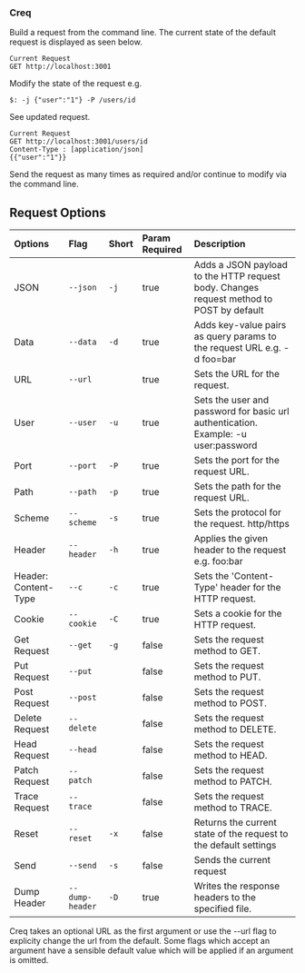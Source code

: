 ### Creq
Build a request from the command line. The current state of the default request is displayed as seen below. 
```
Current Request
GET http://localhost:3001
```
Modify the state of the request e.g. 
```
$: -j {"user":"1"} -P /users/id 
```

See updated request.
```
Current Request
GET http://localhost:3001/users/id
Content-Type : [application/json]
{{"user":"1"}}
```
Send the request as many times as required and/or continue to modify via the command line.

## Request Options
| Options                         | Flag | Short | Param Required| Description                                               |
|:--------|:------|:-------|:---------------|:-----------------------------------------------------------|
| JSON                            | `--json` | `-j` | true          | Adds a JSON payload to the HTTP request body. Changes request method to POST by default          |
| Data                            | `--data` | `-d` | true          | Adds key-value pairs as query params to the request URL e.g. -d foo=bar|
| URL                             | `--url`  |      | true         | Sets the URL for the request.                         |
| User                            | `--user` | `-u` | true          | Sets the user and password for basic url authentication. Example: -u user:password                        |
| Port                            | `--port` | `-P` | true          | Sets the port for the request URL.                        |
| Path                            | `--path` | `-p` | true          | Sets the path for the request URL.                    |
| Scheme                          | `--scheme` | `-s` | true        | Sets the protocol for the request. http/https    |
| Header                          | `--header` | `-h` | true        | Applies the given header to the request e.g. foo:bar       |
| Header: Content-Type            | `--c` | `-c` | true             | Sets the 'Content-Type' header for the HTTP request.       |
| Cookie                          | `--cookie` | `-C` | true        | Sets a cookie for the HTTP request.                        |
| Get Request                     | `--get` | `-g` | false          | Sets the request method to GET.                               |
| Put Request                     | `--put` |      | false         | Sets the request method to PUT.                               |
| Post Request                    | `--post` |      | false        | Sets the request method to POST.                              |
| Delete Request                  | `--delete` |      | false      | Sets the request method to DELETE.                            |
| Head Request                    | `--head` |      | false        | Sets the request method to HEAD.                              |
| Patch Request                   | `--patch` |     | false        | Sets the request method to PATCH.                             |
| Trace Request                   | `--trace` |     | false        | Sets the request method to TRACE.                             |
| Reset                           | `--reset` |  `-x`   | false     | Returns the current state of the request to the default settings |
| Send                            | `--send` |  `-s`   | false     | Sends the current request |
| Dump Header                            | `--dump-header` |  `-D`   | true     | Writes the response headers to the specified file.  |


Creq takes an optional URL as the first argument or use the --url flag to explicity change the url from the default. Some flags which accept an argument have a sensible default value which will be applied if an argument is omitted.

